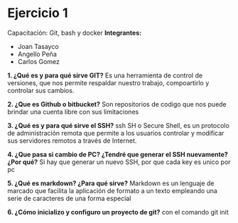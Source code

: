 # Ejercicio 1
Capacitación: Git, bash y docker
**Integrantes:**
- Joan Tasayco
- Angello Peña
- Carlos Gomez

**1. ¿Qué es y para qué sirve GIT?**
Es una herramienta de control de versiones, que nos permite respaldar nuestro trabajo, compoartirlo y controlar sus cambios.

**2. ¿Que es Github o bitbucket?**
Son repositorios de codigo que nos puede brindar una cuenta libre con sus limitaciones

**3. ¿Qué es y para qué sirve el SSH?**
ssh SH o Secure Shell, es un protocolo de administración remota que permite a los usuarios controlar y modificar sus servidores remotos a través de Internet.

**4. ¿Que pasa si cambio de PC? ¿Tendré que generar el SSH nuevamente?¿Por qué?**
Si hay que generar un nuevo SSH, por que cada key es unico por pc

**5. ¿Qué es markdown? ¿Para qué sirve?**
Markdown es un lenguaje de marcado que facilita la aplicación de formato a un texto empleando una serie de caracteres de una forma especial

**6. ¿Cómo inicializo y configuro un proyecto de git?**
con el comando git init